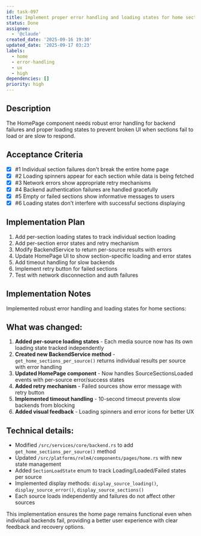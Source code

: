 ```yaml
---
id: task-097
title: Implement proper error handling and loading states for home sections
status: Done
assignee:
  - '@claude'
created_date: '2025-09-16 19:30'
updated_date: '2025-09-17 03:23'
labels:
  - home
  - error-handling
  - ux
  - high
dependencies: []
priority: high
---
```


## Description

The HomePage component needs robust error handling for backend failures and proper loading states to prevent broken UI when sections fail to load or are slow to respond.

## Acceptance Criteria
<!-- AC:BEGIN -->
- [x] #1 Individual section failures don't break the entire home page
- [x] #2 Loading spinners appear for each section while data is being fetched
- [x] #3 Network errors show appropriate retry mechanisms
- [x] #4 Backend authentication failures are handled gracefully
- [x] #5 Empty or failed sections show informative messages to users
- [x] #6 Loading states don't interfere with successful sections displaying
<!-- AC:END -->


## Implementation Plan

1. Add per-section loading states to track individual section loading
2. Add per-section error states and retry mechanism
3. Modify BackendService to return per-source results with errors
4. Update HomePage UI to show section-specific loading and error states
5. Add timeout handling for slow backends
6. Implement retry button for failed sections
7. Test with network disconnection and auth failures

## Implementation Notes

Implemented robust error handling and loading states for home sections:

## What was changed:

1. **Added per-source loading states** - Each media source now has its own loading state tracked independently
2. **Created new BackendService method** - `get_home_sections_per_source()` returns individual results per source with error handling
3. **Updated HomePage component** - Now handles SourceSectionsLoaded events with per-source error/success states
4. **Added retry mechanism** - Failed sources show error message with retry button
5. **Implemented timeout handling** - 10-second timeout prevents slow backends from blocking
6. **Added visual feedback** - Loading spinners and error icons for better UX

## Technical details:

- Modified `/src/services/core/backend.rs` to add `get_home_sections_per_source()` method
- Updated `/src/platforms/relm4/components/pages/home.rs` with new state management
- Added `SectionLoadState` enum to track Loading/Loaded/Failed states per source
- Implemented display methods: `display_source_loading()`, `display_source_error()`, `display_source_sections()`
- Each source loads independently and failures do not affect other sources

This implementation ensures the home page remains functional even when individual backends fail, providing a better user experience with clear feedback and recovery options.
